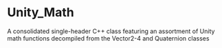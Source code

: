 # Unity_Math
A consolidated single-header C++ class featuring an assortment of Unity math functions decompiled from the Vector2-4 and Quaternion classes
